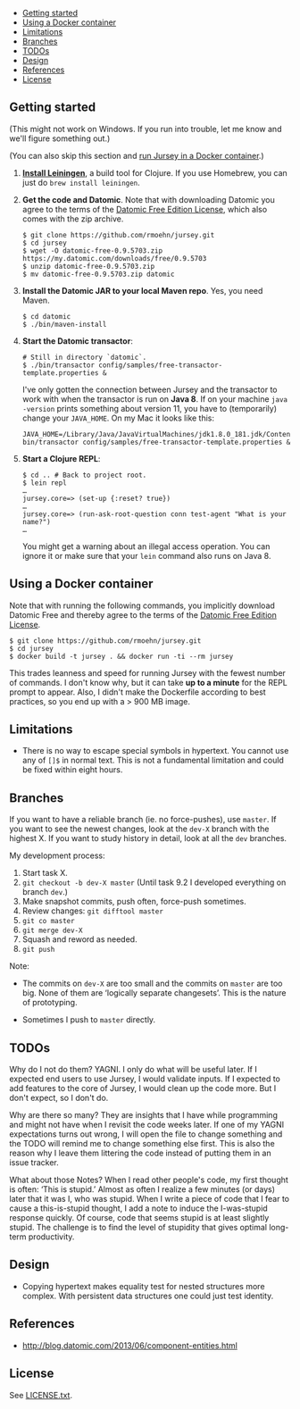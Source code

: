 <!-- START doctoc generated TOC please keep comment here to allow auto update -->
<!-- DON'T EDIT THIS SECTION, INSTEAD RE-RUN doctoc TO UPDATE -->


- [Getting started](#getting-started)
- [Using a Docker container](#using-a-docker-container)
- [Limitations](#limitations)
- [Branches](#branches)
- [TODOs](#todos)
- [Design](#design)
- [References](#references)
- [License](#license)

<!-- END doctoc generated TOC please keep comment here to allow auto update -->

Getting started
---------------

(This might not work on Windows. If you run into trouble, let me know and we'll
figure something out.)

(You can also skip this section and [run Jursey in a Docker
container](#Using-a-Docker-container).)

1. [**Install Leiningen**](https://leiningen.org/#install), a build tool for
   Clojure. If you use Homebrew, you can just do `brew install leiningen`.

2. **Get the code and Datomic**. Note that with downloading Datomic you agree to
   the terms of the [Datomic Free Edition
   License](https://my.datomic.com/datomic-free-edition-license.html), which
   also comes with the zip archive.

    ```
    $ git clone https://github.com/rmoehn/jursey.git
    $ cd jursey
    $ wget -O datomic-free-0.9.5703.zip https://my.datomic.com/downloads/free/0.9.5703
    $ unzip datomic-free-0.9.5703.zip
    $ mv datomic-free-0.9.5703.zip datomic
    ```

3. **Install the Datomic JAR to your local Maven repo**. Yes, you need Maven.

    ```
    $ cd datomic
    $ ./bin/maven-install
    ```

4. **Start the Datomic transactor**:

    ```
    # Still in directory `datomic`.
    $ ./bin/transactor config/samples/free-transactor-template.properties &
    ```

   I've only gotten the connection between Jursey and the transactor to work with
   when the transactor is run on **Java 8**. If on your machine `java -version`
   prints something about version 11, you have to (temporarily) change your
   `JAVA_HOME`. On my Mac it looks like this:

   ```
   JAVA_HOME=/Library/Java/JavaVirtualMachines/jdk1.8.0_181.jdk/Contents/Home/ bin/transactor config/samples/free-transactor-template.properties &
   ```

5. **Start a Clojure REPL**:

    ```
    $ cd .. # Back to project root.
    $ lein repl
    …
    jursey.core=> (set-up {:reset? true})
    …
    jursey.core=> (run-ask-root-question conn test-agent "What is your name?")
    …
    ```

   You might get a warning about an illegal access operation. You can ignore it or
   make sure that your `lein` command also runs on Java 8.


Using a Docker container
------------------------

Note that with running the following commands, you implicitly download Datomic
Free and thereby agree to the terms of the [Datomic Free Edition
License](https://my.datomic.com/datomic-free-edition-license.html).

```
$ git clone https://github.com/rmoehn/jursey.git
$ cd jursey
$ docker build -t jursey . && docker run -ti --rm jursey
```

This trades leanness and speed for running Jursey with the fewest number of
commands. I don't know why, but it can take **up to a minute** for the REPL
prompt to appear. Also, I didn't make the Dockerfile according to best
practices, so you end up with a > 900 MB image.


Limitations
-----------

- There is no way to escape special symbols in hypertext. You cannot use any of
  `[]$` in normal text. This is not a fundamental limitation and could be fixed
  within eight hours.


Branches
--------

If you want to have a reliable branch (ie. no force-pushes), use `master`. If
you want to see the newest changes, look at the `dev-X` branch with the highest
X. If you want to study history in detail, look at all the `dev` branches.

My development process:

1. Start task X.
2. `git checkout -b dev-X master` (Until task 9.2 I developed everything on
   branch `dev`.)
3. Make snapshot commits, push often, force-push sometimes.
4. Review changes: `git difftool master`
5. `git co master`
6. `git merge dev-X`
7. Squash and reword as needed.
8. `git push`

Note:

- The commits on `dev-X` are too small and the commits on `master` are too big.
  None of them are ‘logically separate changesets’. This is the nature of
  prototyping.

- Sometimes I push to `master` directly.


TODOs
-----

Why do I not do them? YAGNI. I only do what will be useful later. If I expected
end users to use Jursey, I would validate inputs. If I expected to add features
to the core of Jursey, I would clean up the code more. But I don't expect, so I
don't do.

Why are there so many? They are insights that I have while programming and might
not have when I revisit the code weeks later. If one of my YAGNI expectations
turns out wrong, I will open the file to change something and the TODO will
remind me to change something else first. This is also the reason why I leave
them littering the code instead of putting them in an issue tracker.

What about those Notes? When I read other people's code, my first thought is
often: ‘This is stupid.’ Almost as often I realize a few minutes (or days) later
that it was I, who was stupid. When I write a piece of code that I fear to cause
a this-is-stupid thought, I add a note to induce the I-was-stupid response
quickly. Of course, code that seems stupid is at least slightly stupid. The
challenge is to find the level of stupidity that gives optimal long-term
productivity.


Design
------

- Copying hypertext makes equality test for nested structures more complex.
  With persistent data structures one could just test identity.


References
----------

- http://blog.datomic.com/2013/06/component-entities.html


License
-------

See [LICENSE.txt](LICENSE.txt).
